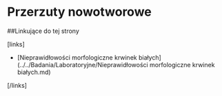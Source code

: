 # Przerzuty nowotworowe





##Linkujące do tej strony

[links]

- [Nieprawidłowości morfologiczne krwinek białych](../../Badania/Laboratoryjne/Nieprawidłowości morfologiczne krwinek białych.md)


[/links]

